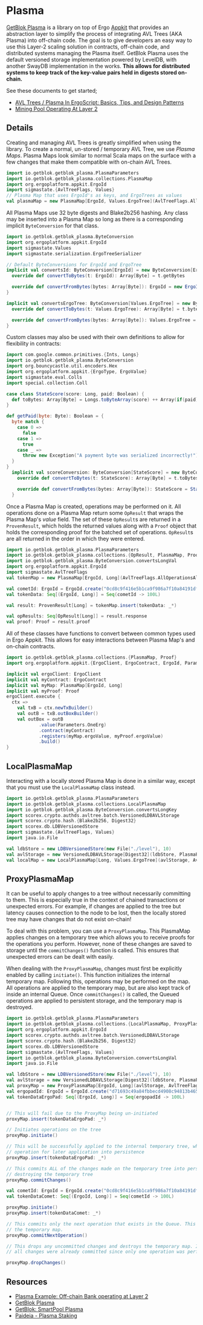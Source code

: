 # Plasma

[GetBlok Plasma](https://github.com/GetBlok-io/GetBlok-Plasma) is a library on top of Ergo [Appkit](appkit.md) that provides an abstraction layer to simplify the process of integrating AVL Trees (AKA Plasma) into off-chain code. The goal is to give developers an easy way to use this Layer-2 scaling solution in contracts, off-chain code, and distributed systems managing the Plasma itself. GetBlok Plasma uses the default versioned storage implementation powered by LevelDB, with another SwayDB implementation in the works. **This allows for distributed systems to keep track of the key-value pairs held in digests stored on-chain.**

See these documents to get started;

- [AVL Trees / Plasma In ErgoScript: Basics, Tips, and Design Patterns](https://github.com/GetBlok-io/GetBlok-Plasma/blob/master/documents/AVL_Trees.MD)
- [Mining Pool Operating At Layer 2](https://github.com/GetBlok-io/GetBlok-Plasma/blob/master/documents/SmartPool_Plasma.MD)

## Details

Creating and managing AVL Trees is greatly simplified when using the library. To create a normal,
un-stored / temporary AVL Tree, we use *Plasma Maps*. Plasma Maps look similar to normal Scala maps on the surface
with a few changes that make them compatible with on-chain AVL Trees.

```scala
import io.getblok.getblok_plasma.PlasmaParameters
import io.getblok.getblok_plasma.collections.PlasmaMap
import org.ergoplatform.appkit.ErgoId
import sigmastate.{AvlTreeFlags, Values}
// Plasma Map that uses ErgoId's as keys, and ErgoTrees as values
val plasmaMap = new PlasmaMap[ErgoId, Values.ErgoTree](AvlTreeFlags.AllOperationsAllowed, PlasmaParameters.default)
```

All Plasma Maps use 32 byte digests and Blake2b256 hashing. Any class may be inserted into a Plasma Map
so long as there is a corresponding implicit `ByteConversion` for that class.

```scala
import io.getblok.getblok_plasma.ByteConversion
import org.ergoplatform.appkit.ErgoId
import sigmastate.Values
import sigmastate.serialization.ErgoTreeSerializer

// Default ByteConversions for ErgoId and ErgoTree
implicit val convertsId: ByteConversion[ErgoId] = new ByteConversion[ErgoId] {
  override def convertToBytes(t: ErgoId): Array[Byte] = t.getBytes

  override def convertFromBytes(bytes: Array[Byte]): ErgoId = new ErgoId(bytes)
}

implicit val convertsErgoTree: ByteConversion[Values.ErgoTree] = new ByteConversion[Values.ErgoTree] {
  override def convertToBytes(t: Values.ErgoTree): Array[Byte] = t.bytes

  override def convertFromBytes(bytes: Array[Byte]): Values.ErgoTree = ErgoTreeSerializer.DefaultSerializer.deserializeErgoTree(bytes)
}
```

Custom classes may also be used with their own definitions to allow for flexibility in contracts:

```scala
import com.google.common.primitives.{Ints, Longs}
import io.getblok.getblok_plasma.ByteConversion
import org.bouncycastle.util.encoders.Hex
import org.ergoplatform.appkit.{ErgoType, ErgoValue}
import sigmastate.eval.Colls
import special.collection.Coll

case class StateScore(score: Long, paid: Boolean) {
  def toBytes: Array[Byte] = Longs.toByteArray(score) ++ Array(if(paid) 1.toByte else 0.toByte)
}

def getPaid(byte: Byte): Boolean = {
  byte match {
    case 0 =>
      false
    case 1 =>
      true
    case _ =>
      throw new Exception("A payment byte was serialized incorrectly!")
  }
}
  implicit val scoreConversion: ByteConversion[StateScore] = new ByteConversion[StateScore] {
    override def convertToBytes(t: StateScore): Array[Byte] = t.toBytes

    override def convertFromBytes(bytes: Array[Byte]): StateScore = StateScore(Longs.fromByteArray(bytes.slice(0, 8)), getPaid(bytes.slice(8, 9).head))
  }
```

Once a Plasma Map is created, operations may be performed on it. All operations done on a Plasma Map
return some `OpResult` that wraps the Plasma Map's *value* field. The set of these `OpResult`s
are returned in a `ProvenResult`, which holds the returned values along with a `Proof` object that holds
the corresponding proof for the batched set of operations. `OpResult`s are all returned in the order in 
which they were entered.

```scala
import io.getblok.getblok_plasma.PlasmaParameters
import io.getblok.getblok_plasma.collections.{OpResult, PlasmaMap, Proof, ProvenResult}
import io.getblok.getblok_plasma.ByteConversion.convertsLongVal
import org.ergoplatform.appkit.ErgoId
import sigmastate.AvlTreeFlags
val tokenMap = new PlasmaMap[ErgoId, Long](AvlTreeFlags.AllOperationsAllowed, PlasmaParameters.default)

val cometId: ErgoId = ErgoId.create("0cd8c9f416e5b1ca9f986a7f10a84191dfb85941619e49e53c0dc30ebf83324b")
val tokenData: Seq[(ErgoId, Long)] = Seq(cometId -> 100L)

val result: ProvenResult[Long] = tokenMap.insert(tokenData: _*)

val opResults: Seq[OpResult[Long]] = result.response
val proof: Proof = result.proof

```

All of these classes have functions to convert between common types used in Ergo Appkit. This allows for easy
interactions between Plasma Map's and on-chain contracts.

```scala
import io.getblok.getblok_plasma.collections.{PlasmaMap, Proof}
import org.ergoplatform.appkit.{ErgoClient, ErgoContract, ErgoId, Parameters}

implicit val ergoClient: ErgoClient
implicit val myContract: ErgoContract
implicit val myMap: PlasmaMap[ErgoId, Long]
implicit val myProof: Proof
ergoClient.execute {
  ctx =>
    val txB = ctx.newTxBuilder()
    val outB = txB.outBoxBuilder()
    val outBox = outB
            .value(Parameters.OneErg)
            .contract(myContract)
            .registers(myMap.ergoValue, myProof.ergoValue)
            .build()
}
```
## LocalPlasmaMap
Interacting with a locally stored Plasma Map is done in a similar way, except that you must use the
`LocalPlasmaMap` class instead.
```scala
import io.getblok.getblok_plasma.PlasmaParameters
import io.getblok.getblok_plasma.collections.LocalPlasmaMap
import io.getblok.getblok_plasma.ByteConversion.convertsLongKey
import scorex.crypto.authds.avltree.batch.VersionedLDBAVLStorage
import scorex.crypto.hash.{Blake2b256, Digest32}
import scorex.db.LDBVersionedStore
import sigmastate.{AvlTreeFlags, Values}
import java.io.File

val ldbStore = new LDBVersionedStore(new File("./level"), 10)
val avlStorage = new VersionedLDBAVLStorage[Digest32](ldbStore, PlasmaParameters.default.toNodeParams)(Blake2b256)
val localMap = new LocalPlasmaMap[Long, Values.ErgoTree](avlStorage, AvlTreeFlags.AllOperationsAllowed, PlasmaParameters.default)
```

## ProxyPlasmaMap

It can be useful to apply changes to a tree without necessarily committing to them. This is especially
true in the context of chained transactions or unexpected errors. For example, if changes are applied to the
tree but latency causes connection to the node to be lost, then the locally stored tree may have changes
that do not exist on-chain!

To deal with this problem, you can use a `ProxyPlasmaMap`. This PlasmaMap applies changes on a temporary
tree which allows you to receive proofs for the operations you perform. However, none of these changes
are saved to storage until the `commitChanges()` function is called. This ensures that unexpected errors
can be dealt with easily.

When dealing with the `ProxyPlasmaMap`, changes must first be explicitly enabled by calling
`initiate()`. This function initializes the internal temporary map. Following this, operations
may be performed on the map. All operations are applied to the temporary map, but are also kept
track of inside an internal Queue. Once `commitChanges()` is called, the Queued operations are applied
to persistent storage, and the temporary map is destroyed.

```scala
import io.getblok.getblok_plasma.PlasmaParameters
import io.getblok.getblok_plasma.collections.{LocalPlasmaMap, ProxyPlasmaMap}
import org.ergoplatform.appkit.ErgoId
import scorex.crypto.authds.avltree.batch.VersionedLDBAVLStorage
import scorex.crypto.hash.{Blake2b256, Digest32}
import scorex.db.LDBVersionedStore
import sigmastate.{AvlTreeFlags, Values}
import io.getblok.getblok_plasma.ByteConversion.convertsLongVal
import java.io.File

val ldbStore = new LDBVersionedStore(new File("./level"), 10)
val avlStorage = new VersionedLDBAVLStorage[Digest32](ldbStore, PlasmaParameters.default.toNodeParams)(Blake2b256)
val proxyMap = new ProxyPlasmaMap[ErgoId, Long](avlStorage, AvlTreeFlags.AllOperationsAllowed, PlasmaParameters.default)
val ergopadId: ErgoId = ErgoId.create("d71693c49a84fbbecd4908c94813b46514b18b67a99952dc1e6e4791556de413")
val tokenDataErgoPad: Seq[(ErgoId, Long)] = Seq(ergopadId -> 100L)


// This will fail due to the ProxyMap being un-initiated
proxyMap.insert(tokenDataErgoPad: _*)

// Initiates operations on the tree
proxyMap.initiate()

// This will be successfully applied to the internal temporary tree, while also queueing this
// operation for later application into persistence
proxyMap.insert(tokenDataErgoPad: _*)

// This commits ALL of the changes made on the temporary tree into persistent storage, while also
// destroying the temporary tree
proxyMap.commitChanges()

val cometId: ErgoId = ErgoId.create("0cd8c9f416e5b1ca9f986a7f10a84191dfb85941619e49e53c0dc30ebf83324b")
val tokenDataComet: Seq[(ErgoId, Long)] = Seq(cometId -> 100L)

proxyMap.initiate()
proxyMap.insert(tokenDataComet: _*)

// This commits only the next operation that exists in the Queue. This does NOT destroy
// the temporary map.
proxyMap.commitNextOperation()

// This drops any uncommitted changes and destroys the temporary map. In this case,
// all changes were already committed since only one operation was performed.

proxyMap.dropChanges()
```


## Resources

- [Plasma Example: Off-chain Bank operating at Layer 2](https://www.ergoforum.org/t/offchain-bank-operating-at-layer-2/3367)
- [GetBlok Plasma](https://github.com/GetBlok-io/GetBlok-Plasma)
- [GetBlok: SmartPool Plasma](https://github.com/GetBlok-io/GetBlok-Plasma/blob/master/documents/SmartPool_Plasma.MD)
- [Paideia - Plasma Staking](https://github.com/ergo-pad/paideia-contracts/blob/main/paideia_contracts/contracts/plasma_staking/ergoscript/latest/plasmaStaking.es)
  